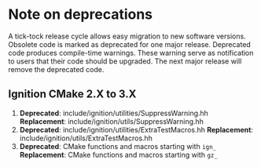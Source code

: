 # Note on deprecations
A tick-tock release cycle allows easy migration to new software versions.
Obsolete code is marked as deprecated for one major release.
Deprecated code produces compile-time warnings. These warning serve as
notification to users that their code should be upgraded. The next major
release will remove the deprecated code.

## Ignition CMake 2.X to 3.X

1. **Deprecated**: include/ignition/utilities/SuppressWarning.hh
   **Replacement**: include/ignition/utils/SuppressWarning.hh
1. **Deprecated**: include/ignition/utilities/ExtraTestMacros.hh
   **Replacement**: include/ignition/utils/ExtraTestMacros.hh
1. **Deprecated**: CMake functions and macros starting with `ign_`
   **Replacement**: CMake functions and macros starting with `gz_`
